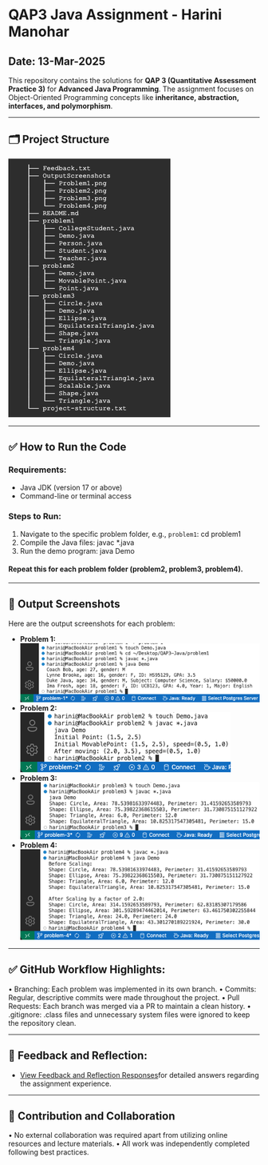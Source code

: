 # QAP3 Java Assignment - Harini Manohar
## Date: 13-Mar-2025

This repository contains the solutions for **QAP 3 (Quantitative Assessment Practice 3)** for **Advanced Java Programming**. The assignment focuses on Object-Oriented Programming concepts like **inheritance, abstraction, interfaces, and polymorphism**.

---

## 🗂️ Project Structure

![Project Structure](OutputScreenshots/ProjectStructure.png)

---

## ✅ How to Run the Code

### Requirements:
- Java JDK (version 17 or above)
- Command-line or terminal access

### Steps to Run:
1.  Navigate to the specific problem folder, e.g., `problem1`:
    cd problem1
2.  Compile the Java files:
    javac *.java
3.	Run the demo program:
    java Demo
#### Repeat this for each problem folder (problem2, problem3, problem4).

---

## 📸 Output Screenshots

Here are the output screenshots for each problem:

- **Problem 1:**  
  ![Problem 1 Output](OutputScreenshots/Problem1.png)
- **Problem 2:**  
  ![Problem 2 Output](OutputScreenshots/Problem2.png)
- **Problem 3:**  
  ![Problem 3 Output](OutputScreenshots/Problem3.png)
- **Problem 4:**  
  ![Problem 4 Output](OutputScreenshots/Problem4.png)

---

## ✅ GitHub Workflow Highlights:
•	Branching: Each problem was implemented in its own branch.
•	Commits: Regular, descriptive commits were made throughout the project.
•	Pull Requests: Each branch was merged via a PR to maintain a clean history.
•	.gitignore: .class files and unnecessary system files were ignored to keep the repository clean.

---

## 📄 Feedback and Reflection:

- [View Feedback and Reflection Responses](Feedback.txt)for detailed answers regarding the assignment experience.

---

## 🤝 Contribution and Collaboration
•	No external collaboration was required apart from utilizing online resources and lecture materials.
•	All work was independently completed following best practices.